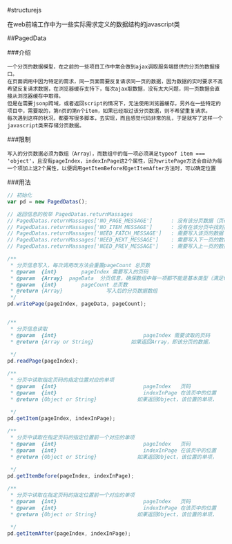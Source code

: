 #structurejs

在web前端工作中为一些实际需求定义的数据结构的javascript类

##PagedData

###介绍

  	一个分页的数据模型，在之前的一些项目工作中常会做到ajax调取服务端提供的分页的数据接口。
  	在页面调用中因为特定的需求，同一页面需要反复请求同一页的数据，因为数据的实时要求不高希望反复请求数据，在浏览器缓存支持下，每次ajax取数据，没有太大问题，同一页数据会直接从浏览器缓存中取得。
	但是在需要jsonp跨域，或者返回script的情况下，无法使用浏览器缓存。另外在一些特定的项目中，需要取的，第n页的第n个item，如果已经取过该分页数据，则不希望重复请求。
	每次遇到这样的状况，都要写很多脚本，去实现，而且感觉代码非常的乱，于是就写了这样一个javascript类来存储分页数据。

###限制

	写入的分页数据必须为数组（Array），而数组中的每一项必须满足typeof item === 'object'，且没有pageIndex，indexInPage这2个属性，因为writePage方法会自动为每一个项加上这2个属性，以便调用getItemBefore和getItemAfter方法时，可以确定位置

###用法

```javascript
// 初始化
var pd = new PagedDatas();

// 返回信息的枚举 PagedDatas.returnMassages
// PagedDatas.returnMassages['NO_PAGE_MESSAGE']      : 没有该分页数据（页码 < 1 或者 页码 > 总页数）
// PagedDatas.returnMassages['NO_ITEM_MESSAGE']      : 没有在该分页中找到指定位置的项（在页中的位置 >= 该页的项的总数）
// PagedDatas.returnMassages['NEED_FATCH_MESSAGE']   : 需要写入该页的数据（页码在范围内，但是没有该页数据，需要写入）
// PagedDatas.returnMassages['NEED_NEXT_MESSAGE']    : 需要写入下一页的数据（下一页页码在范围内，但是没有该页数据，需要写入）
// PagedDatas.returnMassages['NEED_PREV_MESSAGE']    : 需要写入上一页的数据（上一页页码在范围内，但是没有该页数据，需要写入）

/**
 * 分页信息写入，每次调用改方法会重置pageCount 总页数
 * @param  {int} 		pageIndex 需要写入的页码
 * @param  {Array} 	pageData  分页信息，确保数组中每一项都不能是基本类型（满足typeof item === 'object'），且没有pageIndex，indexInPage这2个属性
 * @param  {int} 		pageCount 总页数
 * @return {Array}           	写入后的分页数据数组
 */
pd.writePage(pageIndex, pageData, pageCount);


/**
 * 分页信息读取
 * @param  {int} 							pageIndex 需要读取的页码
 * @return {Array or String}           	如果返回Array，即该分页的数据，
																				如果返回String，则对比PagedDatas.returnMassages 枚举中对应项，NO_PAGE_MESSAGE or NEED_FATCH_MESSAGE
 */
pd.readPage(pageIndex);

/**
 * 分页中读取指定页码的指定位置对应的单项
 * @param  {int} 							pageIndex   页码
 * @param  {int} 							indexInPage 在该页中的位置
 * @return {Object or String}             如果返回Object，该位置的单项，
																					如果返回String，则对比PagedDatas.returnMassages 枚举中对应项，NO_PAGE_MESSAGE or NEED_FATCH_MESSAGE or NO_ITEM_MESSAGE
 */
pd.getItem(pageIndex, indexInPage);

/**
 * 分页中读取在指定页码的指定位置前一个对应的单项
 * @param  {int} 							pageIndex   页码
 * @param  {int} 							indexInPage 在该页中的位置
 * @return {Object or String}             如果返回Object，该位置的单项，
																					如果返回String，则对比PagedDatas.returnMassages 枚举中对应项，NO_PAGE_MESSAGE or NEED_FATCH_MESSAGE or NO_ITEM_MESSAGE or NEED_PREV_MESSAGE
 */
pd.getItemBefore(pageIndex, indexInPage);

/**
 * 分页中读取在指定页码的指定位置前一个对应的单项
 * @param  {int} 							pageIndex   页码
 * @param  {int} 							indexInPage 在该页中的位置
 * @return {Object or String}             如果返回Object，该位置的单项，
																					如果返回String，则对比PagedDatas.returnMassages 枚举中对应项，NO_PAGE_MESSAGE or NEED_FATCH_MESSAGE or NO_ITEM_MESSAGE or NEED_NEXT_MESSAGE
 */
pd.getItemAfter(pageIndex, indexInPage);

```
